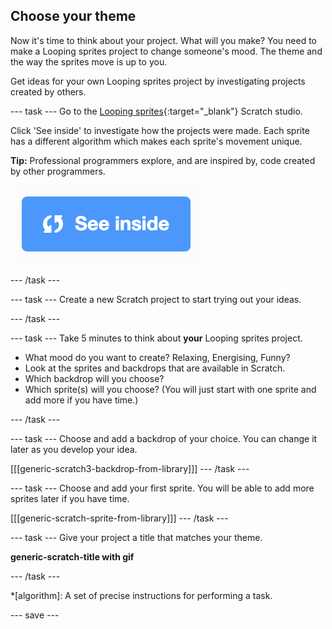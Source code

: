 ## Choose your theme
Now it's time to think about your project. What will you make? You need to make a Looping sprites project to change someone's mood. The theme and the way the sprites move is up to you.

Get ideas for your own Looping sprites project by investigating projects created by others. 

--- task ---
Go to the [Looping sprites](https://scratch.mit.edu/studios/27014672){:target="_blank"} Scratch studio.

Click 'See inside' to investigate how the projects were made. Each sprite has a different algorithm which makes each sprite's movement unique.

**Tip:** Professional programmers explore, and are inspired by, code created by other programmers.

![See inside icon](images/see_inside.png)

--- /task ---

--- task ---
Create a new Scratch project to start trying out your ideas.

--- /task ---

--- task ---
Take 5 minutes to think about **your** Looping sprites project. 

+ What mood do you want to create? Relaxing, Energising, Funny?
+ Look at the sprites and backdrops that are available in Scratch.
+ Which backdrop will you choose? 
+ Which sprite(s) will you choose? (You will just start with one sprite and add more if you have time.)

--- /task ---

--- task ---
Choose and add a backdrop of your choice. You can change it later as you develop your idea. 

[[[generic-scratch3-backdrop-from-library]]]
--- /task ---

--- task ---
Choose and add your first sprite. You will be able to add more sprites later if you have time. 

[[[generic-scratch-sprite-from-library]]]
--- /task ---

--- task ---
Give your project a title that matches your theme. 

**generic-scratch-title with gif**

--- /task ---

*[algorithm]: A set of precise instructions for performing a task.

--- save ---
